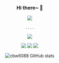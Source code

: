 
<div align="center">

  ###   Hi there~ 👋
<img src="https://capsule-render.vercel.app/api?type=waving&color=timeAuto&height=300&section=header&text=WELCOME&desc=Byungwoo%20Choi&fontSize=60&animation=fadeIn&fontAlignY=40"/>

 .
 .
 .
 .

<a href="https://cbw.github.io/" target="_blank"><img src="https://img.shields.io/badge/Gitblog-22222?style=flat-square&logo=&logoColor=white"/></a>

<img src="https://img.shields.io/badge/C-3766AB?style=for-the-badge&logo=C&logoColor=white"/></a>
<img src="https://img.shields.io/badge/GitHub-181717?style=for-the-badge&logo=GitHub&logoColor=white"/></a>
<img src="https://img.shields.io/badge/JavaScript-F7DF1E?style=for-the-badge&logo=JavaScript&logoColor=white"/></a>

  
  ![cbw6088 GitHub stats](https://github-readme-stats.vercel.app/api?username=cbw6088&show_icons=true&theme=tokyonight)


<!--
**cbw6088/cbw6088** is a ✨ _special_ ✨ repository because its `README.md` (this file) appears on your GitHub profile.

Here are some ideas to get you started:

- 🔭 I’m currently working on ...
- 🌱 I’m currently learning ...
- 👯 I’m looking to collaborate on ...
- 🤔 I’m looking for help with ...
- 💬 Ask me about ...
- 📫 How to reach me: ...
- 😄 Pronouns: ...
- ⚡ Fun fact: ...
-->
